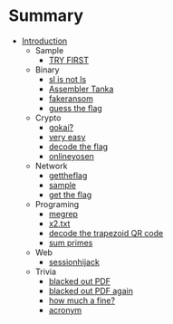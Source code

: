 # Summary

* [Introduction](README.md)
    * Sample
        * [TRY FIRST](Sample/TRY_FIRST/README.md)
    * Binary
        * [sl is not ls](Binary/sl_is_not_ls/README.md)
        * [Assembler Tanka](Binary/Assembler_Tanka/README.md)
        * [fakeransom](Binary/fakeransom/README.md)
        * [guess the flag](Binary/guess_the_flag/README.md)
    * Crypto
        * [gokai?](Crypto/gokai/README.md)
        * [very easy](Crypto/very_easy/README.md)
        * [decode the flag](Crypto/decode_the_flag/README.md)
        * [onlineyosen](Crypto/onlineyosen/README.md)
    * Network
        * [gettheflag](Network/gettheflag/README.md)
        * [sample](Network/sample/README.md)
        * [get the flag](Network/get_the_flag/README.md)
    * Programing
        * [megrep](Programming/megrep/README.md)
        * [x2.txt](Programming/x2.txt/README.md)
        * [decode the trapezoid QR code](Programming/decode_the_trapezoid_QR_code/README.md)
        * [sum primes](Programming/sum_primes/README.md)
    * Web
        * [sessionhijack](Web/sessionhijack/q17.md)
    * Trivia
        * [blacked out PDF](Trivia/blacked_out_PDF/README.md)
        * [blacked out PDF again](Trivia/blacked_out_PDF_again/README.md)
        * [how much a fine?](Trivia/how_much_a_fine/README.md)
        * [acronym](Trivia/acronym/README.md)